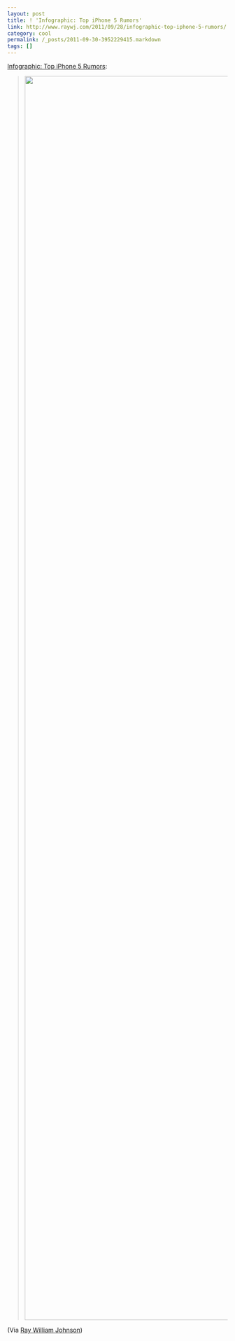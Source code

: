```yaml
---
layout: post
title: ! 'Infographic: Top iPhone 5 Rumors'
link: http://www.raywj.com/2011/09/28/infographic-top-iphone-5-rumors/
category: cool
permalink: /_posts/2011-09-30-3952229415.markdown
tags: []
---
```


<p><a href="http://www.raywj.com/2011/09/28/infographic-top-iphone-5-rumors/">Infographic: Top iPhone 5 Rumors</a>:</p>
<blockquote>
<p><img title="iPhone-5-Rumors-Infographic" src="http://www.raywj.com/wp-content/uploads/2011/09/iPhone-5-Rumors-Infographic_thumb.jpg" alt="" width="584" height="2841" /></p>
</blockquote>
<p>(Via <a href="http://www.raywj.com">Ray William Johnson</a>)</p>
